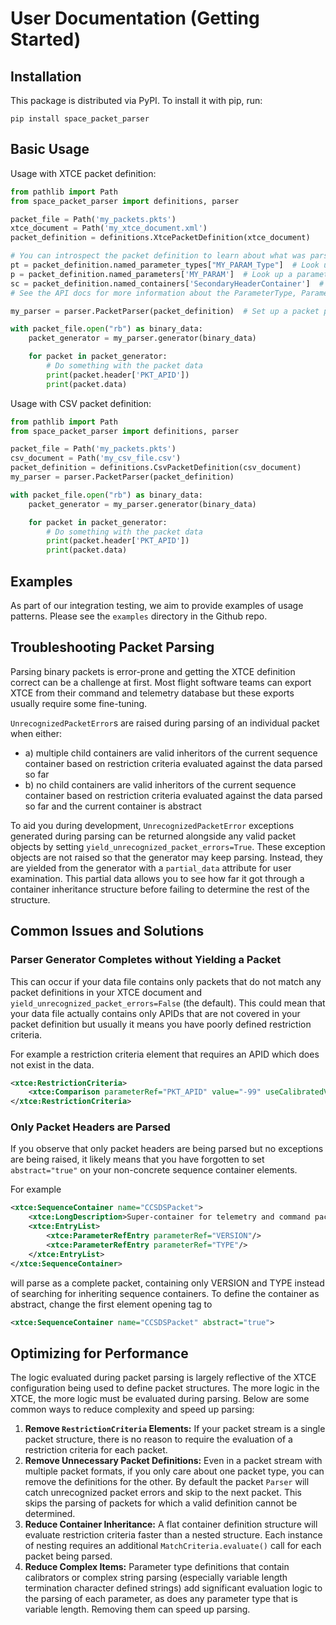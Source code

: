 # User Documentation (Getting Started)
## Installation
This package is distributed via PyPI. To install it with pip, run:

```shell
pip install space_packet_parser
```

## Basic Usage
Usage with XTCE packet definition:

```python
from pathlib import Path
from space_packet_parser import definitions, parser

packet_file = Path('my_packets.pkts')
xtce_document = Path('my_xtce_document.xml')
packet_definition = definitions.XtcePacketDefinition(xtce_document)

# You can introspect the packet definition to learn about what was parsed
pt = packet_definition.named_parameter_types["MY_PARAM_Type"]  # Look up a type (includes unit and encoding info)
p = packet_definition.named_parameters['MY_PARAM']  # Look up a parameter (includes short and long descriptions)
sc = packet_definition.named_containers['SecondaryHeaderContainer']  # Look up a sequence container (includes inheritance)
# See the API docs for more information about the ParameterType, Parameter, and SequenceContainer classes

my_parser = parser.PacketParser(packet_definition)  # Set up a packet parser from your definition

with packet_file.open("rb") as binary_data:
    packet_generator = my_parser.generator(binary_data)

    for packet in packet_generator:
        # Do something with the packet data
        print(packet.header['PKT_APID'])
        print(packet.data)
```

Usage with CSV packet definition:

```python
from pathlib import Path
from space_packet_parser import definitions, parser

packet_file = Path('my_packets.pkts')
csv_document = Path('my_csv_file.csv')
packet_definition = definitions.CsvPacketDefinition(csv_document)
my_parser = parser.PacketParser(packet_definition)

with packet_file.open("rb") as binary_data:
    packet_generator = my_parser.generator(binary_data)

    for packet in packet_generator:
        # Do something with the packet data
        print(packet.header['PKT_APID'])
        print(packet.data)
```

## Examples
As part of our integration testing, we aim to provide examples of usage patterns. Please see the `examples` directory
in the Github repo.

## Troubleshooting Packet Parsing
Parsing binary packets is error-prone and getting the XTCE definition correct can be a challenge at first. 
Most flight software teams can export XTCE from their command and telemetry database but these exports usually require 
some fine-tuning. 

`UnrecognizedPacketError`s are raised during parsing of an individual packet when either:

- a) multiple child containers are valid inheritors of the current sequence container based on 
   restriction criteria evaluated against the data parsed so far
- b) no child containers are valid inheritors of the current sequence container based on 
  restriction criteria evaluated against the data parsed so far 
  and the current container is abstract

To aid you during development, `UnrecognizedPacketError` exceptions generated during parsing can be returned 
alongside any valid packet objects by setting `yield_unrecognized_packet_errors=True`. 
These exception objects are not raised so that the generator may keep parsing. Instead, they 
are yielded from the generator with a `partial_data` attribute for user examination. This partial data allows you to 
see how far it got through a container inheritance structure before failing to determine the rest of the structure. 

## Common Issues and Solutions
### Parser Generator Completes without Yielding a Packet
This can occur if your data file contains only packets that do not match any packet definitions in your XTCE document 
and `yield_unrecognized_packet_errors=False` (the default). This could mean that your data file actually contains only 
APIDs that are not covered in your packet definition but usually it means you have poorly defined restriction criteria.

For example a restriction criteria element that requires an APID which does not exist in the data.
```xml
<xtce:RestrictionCriteria>
    <xtce:Comparison parameterRef="PKT_APID" value="-99" useCalibratedValue="false"/>
</xtce:RestrictionCriteria>
```

### Only Packet Headers are Parsed
If you observe that only packet headers are being parsed but no exceptions are being raised, it likely means that 
you have forgotten to set `abstract="true"` on your non-concrete sequence container elements.

For example
```xml
<xtce:SequenceContainer name="CCSDSPacket">
    <xtce:LongDescription>Super-container for telemetry and command packets</xtce:LongDescription>
    <xtce:EntryList>
        <xtce:ParameterRefEntry parameterRef="VERSION"/>
        <xtce:ParameterRefEntry parameterRef="TYPE"/>
    </xtce:EntryList>
</xtce:SequenceContainer>
```
will parse as a complete packet, containing only VERSION and TYPE instead of searching for inheriting sequence 
containers. To define the container as abstract, change the first element opening tag to
```xml
<xtce:SequenceContainer name="CCSDSPacket" abstract="true">
```

## Optimizing for Performance
The logic evaluated during packet parsing is largely reflective of the XTCE configuration being used 
to define packet structures. The more logic in the XTCE, the more logic must be evaluated during 
parsing. Below are some common ways to reduce complexity and speed up parsing:

1. **Remove `RestrictionCriteria` Elements:** If your packet stream is a single packet structure, 
    there is no reason to require the evaluation of a restriction criteria for each packet. 
2. **Remove Unnecessary Packet Definitions:** Even in a packet stream with multiple packet formats, if you only
    care about one packet type, you can remove the definitions for the other. By default the packet `Parser` will 
    catch unrecognized packet errors and skip to the next packet. This skips the parsing of packets 
    for which a valid definition cannot be determined.
3. **Reduce Container Inheritance:** A flat container definition structure will evaluate restriction criteria
    faster than a nested structure. Each instance of nesting requires an additional `MatchCriteria.evaluate()`
    call for each packet being parsed. 
4. **Reduce Complex Items:** Parameter type definitions that contain calibrators or complex string parsing 
    (especially variable length termination character defined strings) add significant evaluation logic to 
    the parsing of each parameter, as does any parameter type that is variable length. 
    Removing them can speed up parsing.
